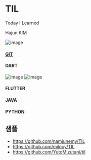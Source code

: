 # TIL

Today I Learned

Hajun KIM

![image](https://github.com/algochemy/TIL/assets/152131529/d1204889-5955-4d46-b240-0020df6d6329)


#### [GIT](https://github.com/algochemy/TIL/tree/main/git)

#### DART
![image](https://github.com/algochemy/TIL/assets/152131529/f292f623-9f46-400e-859a-ab9abb41bcd3)
![image](https://github.com/algochemy/TIL/assets/152131529/5b7a2c3b-f3f8-44e2-9bd6-8af64aff21c5)

#### FLUTTER

#### JAVA

#### PYTHON

## 샘플
- https://github.com/namjunemy/TIL
- https://github.com/milooy/TIL
- https://github.com/YutoMizutani/til
